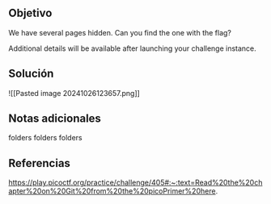 
## Objetivo
We have several pages hidden. Can you find the one with the flag?

Additional details will be available after launching your challenge instance.
## Solución

![[Pasted image 20241026123657.png]]
## Notas adicionales
folders folders folders
## Referencias

https://play.picoctf.org/practice/challenge/405#:~:text=Read%20the%20chapter%20on%20Git%20from%20the%20picoPrimer%20here.
